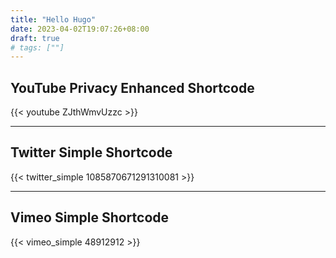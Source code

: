 ```yaml
---
title: "Hello Hugo"
date: 2023-04-02T19:07:26+08:00
draft: true
# tags: [""]
---
```


## YouTube Privacy Enhanced Shortcode

{{< youtube ZJthWmvUzzc >}}


---

## Twitter Simple Shortcode

{{< twitter_simple 1085870671291310081 >}}


---

## Vimeo Simple Shortcode

{{< vimeo_simple 48912912 >}}
